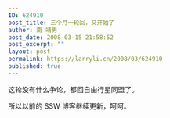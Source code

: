 ```yaml
---
ID: 624910
post_title: 三个月一轮回，又开始了
author: 南 靖男
post_date: 2008-03-15 21:58:52
post_excerpt: ""
layout: post
permalink: https://larryli.cn/2008/03/624910
published: true
---
```

这轮没有什么争论，都回自由行星同盟了。

所以以前的 SSW 博客继续更新，呵呵。